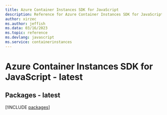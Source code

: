 ```yaml
---
title: Azure Container Instances SDK for JavaScript
description: Reference for Azure Container Instances SDK for JavaScript
author: xirzec
ms.author: jeffish
ms.data: 03/16/2023
ms.topic: reference
ms.devlang: javascript
ms.service: containerinstances
---
```

# Azure Container Instances SDK for JavaScript - latest
## Packages - latest
[!INCLUDE [packages](container-instances-index.md)]